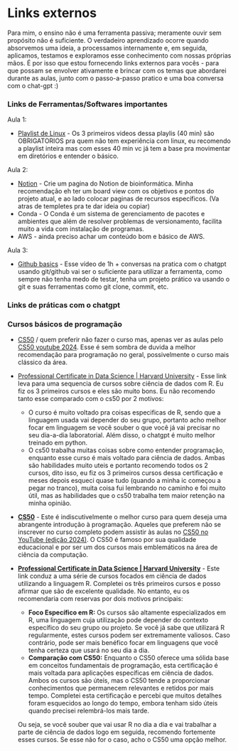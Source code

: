 # Links externos

Para mim, o ensino não é uma ferramenta passiva; meramente ouvir sem propósito não é suficiente. O verdadeiro aprendizado ocorre quando absorvemos uma ideia, a processamos internamente e, em seguida, aplicamos, testamos e exploramos esse conhecimento com nossas próprias mãos. É por isso que estou fornecendo links externos para vocês - para que possam se envolver ativamente e brincar com os temas que abordarei durante as aulas, junto com o passo-a-passo pratico e uma boa conversa com o chat-gpt :)

### Links de Ferramentas/Softwares importantes

Aula 1:

- [Playlist de Linux](https://www.youtube.com/watch?v=VbEx7B_PTOE&list=PLIhvC56v63IJIujb5cyE13oLuyORZpdkL) - Os 3 primeiros videos dessa playlis (40 min) são OBRIGATORIOS pra quem não tem experiência com linux, eu recomendo a playlist inteira mas com esses 40 min vc já tem a base pra movimentar em diretórios e entender o básico.

Aula 2:

- [Notion](https://www.notion.so/pt-br/product?fredir=1) - Crie um pagina do Notion de bioinformática. Minha recomendação eh ter um board view com os objetivos e pontos do projeto atual, e ao lado colocar paginas de recursos específicos. (Va atras de templetes pra te dar ideia ou copiar)
- Conda - O Conda é um sistema de gerenciamento de pacotes e ambientes que além de resolver problemas de versionamento, facilita muito a vida com instalação de programas.
- AWS - ainda preciso achar um conteúdo bom e básico de AWS.

Aula 3: 

- [Github basics](https://www.youtube.com/watch?v=tRZGeaHPoaw) - Esse vídeo de 1h + conversas na pratica com o chatgpt usando git/github vai ser o suficiente para utilizar a ferramenta, como sempre não tenha medo de testar, tenha um projeto prático va usando o git e suas ferramentas como git clone, commit, etc.

### Links de práticas com o chatgpt

### Cursos básicos de programação

- [CS50](https://www.edx.org/learn/computer-science/harvard-university-cs50-s-introduction-to-computer-science) / quem preferir não fazer o curso mas, apenas ver as aulas pelo [CS50 youtube 2024](https://www.youtube.com/watch?v=3LPJfIKxwWc&list=PLhQjrBD2T381WAHyx1pq-sBfykqMBI7V4). Esse é sem sombra de duvida a melhor recomendação para programação no geral, possivelmente o curso mais clássico da área.
- [Professional Certificate in Data Science | Harvard University](https://pll.harvard.edu/series/professional-certificate-data-science) - Esse link leva para uma sequencia de cursos sobre ciência de dados com R. Eu fiz os 3 primeiros cursos e eles são muito bons. Eu não recomendo tanto esse comparado com o cs50 por 2 motivos:
    - O curso é muito voltado pra coisas especificas de R, sendo que a linguagem usada vai depender do seu grupo, portanto acho melhor focar em linguagem se você souber o que você já vai precisar no seu dia-a-dia laboratorial. Além disso, o chatgpt é muito melhor treinado em python.
    - O cs50 trabalha muitas coisas sobre como entender programação, enquanto esse curso é mais voltado para ciência de dados. Ambas são habilidades muito uteis e portanto recomendo todos os 2 cursos, dito isso, eu fiz os 3 primeiros cursos dessa certificação e meses depois esqueci quase tudo (quando a minha ic começou a pegar no tranco), muita coisa fui lembrando no caminho e foi muito útil, mas as habilidades que o cs50 trabalha tem maior retenção na minha opinião.
- **[CS50](https://www.edx.org/learn/computer-science/harvard-university-cs50-s-introduction-to-computer-science)** - Este é indiscutivelmente o melhor curso para quem deseja uma abrangente introdução à programação. Aqueles que preferem não se inscrever no curso completo podem assistir às aulas no [CS50 no YouTube (edição 2024)](https://www.youtube.com/watch?v=3LPJfIKxwWc&list=PLhQjrBD2T381WAHyx1pq-sBfykqMBI7V4). O CS50 é famoso por sua qualidade educacional e por ser um dos cursos mais emblemáticos na área de ciência da computação.
- **[Professional Certificate in Data Science | Harvard University](https://pll.harvard.edu/series/professional-certificate-data-science)** - Este link conduz a uma série de cursos focados em ciência de dados utilizando a linguagem R. Completei os três primeiros cursos e posso afirmar que são de excelente qualidade. No entanto, eu os recomendaria com reservas por dois motivos principais:
    - **Foco Específico em R:** Os cursos são altamente especializados em R, uma linguagem cuja utilização pode depender do contexto específico do seu grupo ou projeto. Se você já sabe que utilizará R regularmente, estes cursos podem ser extremamente valiosos. Caso contrário, pode ser mais benéfico focar em linguagens que você tenha certeza que usará no seu dia a dia.
    - **Comparação com CS50:** Enquanto o CS50 oferece uma sólida base em conceitos fundamentais de programação, esta certificação é mais voltada para aplicações específicas em ciência de dados. Ambos os cursos são úteis, mas o CS50 tende a proporcionar conhecimentos que permanecem relevantes e retidos por mais tempo. Completei esta certificação e percebi que muitos detalhes foram esquecidos ao longo do tempo, embora tenham sido úteis quando precisei relembrá-los mais tarde.
    
    Ou seja, se você souber que vai usar R no dia a dia e vai trabalhar a parte de ciência de dados logo em seguida, recomendo fortemente esses cursos. Se esse não for o caso, acho o CS50 uma opção melhor.